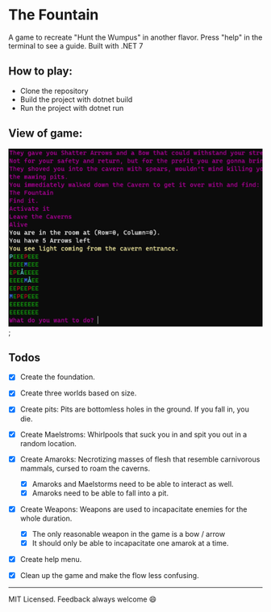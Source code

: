 # The Fountain

A game to recreate "Hunt the Wumpus" in another flavor.
Press "help" in the terminal to see a guide.
Built with .NET 7

## How to play:

- Clone the repository
- Build the project with dotnet build
- Run the project with dotnet run



## View of game:

![Game Excerpt](./Screenshot.png);

## Todos

- [x] Create the foundation.
- [x] Create three worlds based on size.
- [x] Create pits: Pits are bottomless holes in the ground. If you fall in, you die.
- [x] Create Maelstroms: Whirlpools that suck you in and spit you out in a random location.
- [x] Create Amaroks: Necrotizing masses of flesh that resemble carnivorous mammals, cursed to roam the caverns.
  - [x] Amaroks and Maelstorms need to be able to interact as well.
  - [x] Amaroks need to be able to fall into a pit.
- [x] Create Weapons: Weapons are used to incapacitate enemies for the whole duration.
  - [x] The only reasonable weapon in the game is a bow / arrow
  - [x] It should only be able to incapacitate one amarok at a time.
- [x] Create help menu.
- [x] Clean up the game and make the flow less confusing.


----
MIT Licensed.
Feedback always welcome 😄
